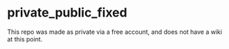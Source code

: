 # private_public_fixed

This repo was made as private via a free account, and does not have a wiki at this point.
